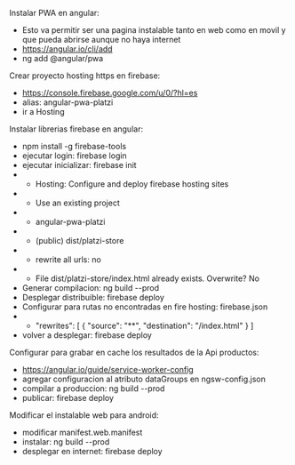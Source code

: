 Instalar PWA en angular:
- Esto va permitir ser una pagina instalable tanto en web como en movil y que pueda abrirse aunque no haya internet
- https://angular.io/cli/add
- ng add @angular/pwa
  
Crear proyecto hosting https en firebase: 
- https://console.firebase.google.com/u/0/?hl=es
- alias: angular-pwa-platzi
- ir a Hosting

Instalar librerias firebase en angular:
- npm install -g firebase-tools
- ejecutar login: firebase login
- ejecutar inicializar: firebase init
- - Hosting: Configure and deploy firebase hosting sites
- - Use an existing project
- - angular-pwa-platzi 
- - (public) dist/platzi-store
- - rewrite all urls: no
- - File dist/platzi-store/index.html already exists. Overwrite? No
- Generar compilacion: ng build --prod
- Desplegar distribuible: firebase deploy
- Configurar para rutas no encontradas en fire hosting: firebase.json
- - "rewrites": [
      {
        "source": "**",
        "destination": "/index.html"
      }
    ]
- volver a desplegar: firebase deploy

Configurar para grabar en cache los resultados de la Api productos:
- https://angular.io/guide/service-worker-config
- agregar configuracion al atributo dataGroups en ngsw-config.json
- compilar a produccion: ng build --prod
- publicar: firebase deploy

Modificar el instalable web para android:
- modificar manifest.web.manifest
- instalar: ng build --prod
- desplegar en internet: firebase deploy